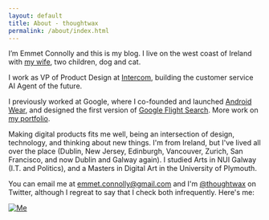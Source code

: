 ```yaml
---
layout: default
title: About - thoughtwax
permalink: /about/index.html
---
```


I’m Emmet Connolly and this is my blog. I live on the west coast of Ireland with [my wife](http://www.paulahenihan.com), two children, dog and cat.

I work as VP of Product Design at [Intercom](http://intercom.io), building the customer service AI Agent of the future.

I previously worked at Google, where I co-founded and launched [Android Wear](http://android.com/wear), and designed the first version of [Google Flight Search](http://google.com/flights). More work on [my portfolio](http://emmetconnolly.com/).

Making digital products fits me well, being an intersection of design, technology, and thinking about new things. I'm from Ireland, but I've lived all over the place (Dublin, New Jersey, Edinburgh, Vancouver, Zurich, San Francisco, and now Dublin and Galway again). I studied Arts in NUI Galway (I.T. and Politics), and a Masters in Digital Art in the University of Plymouth.

You can email me at <emmet.connolly@gmail.com> and I'm [@thoughtwax](http://twitter.com/thoughtwax) on Twitter, although I regreat to say that I check both infrequently. Here's me:

[![Me](http://farm2.staticflickr.com/1303/809252740_4b5b41a247_z.jpg?zz=1)](http://www.flickr.com/photos/thoughtwax/809252740/in/photostream/)